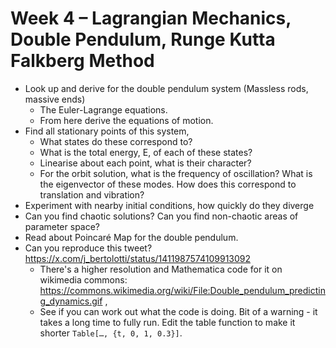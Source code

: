# Week 4 – Lagrangian Mechanics, Double Pendulum, Runge Kutta Falkberg Method

* Look up and derive for the double pendulum system (Massless rods, massive ends)
    * The Euler-Lagrange equations.
    * From here derive the equations of motion.
* Find all stationary points of this system,
    * What states do these correspond to?
    * What is the total energy, E, of each of these states?
    * Linearise about each point, what is their character?
    * For the orbit solution, what is the frequency of oscillation? What is the eigenvector of these modes. How does this correspond to translation and vibration?
* Experiment with nearby initial conditions, how quickly do they diverge
* Can you find chaotic solutions? Can you find non-chaotic areas of parameter space?
* Read about Poincaré Map for the double pendulum.
* Can you reproduce this tweet? https://x.com/j_bertolotti/status/1411987574109913092
   * There's a higher resolution and Mathematica code for it on wikimedia commons: https://commons.wikimedia.org/wiki/File:Double_pendulum_predicting_dynamics.gif ,
   * See if you can work out what the code is doing. Bit of a warning - it takes a long time to fully run. Edit the table function to make it shorter `Table[…, {t, 0, 1, 0.3}]`.

